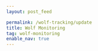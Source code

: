 ```yaml
---
layout: post_feed

permalink: /wolf-tracking/update
title: Wolf Monitoring
tag: wolf-monitoring
enable_nav: true
---
```

